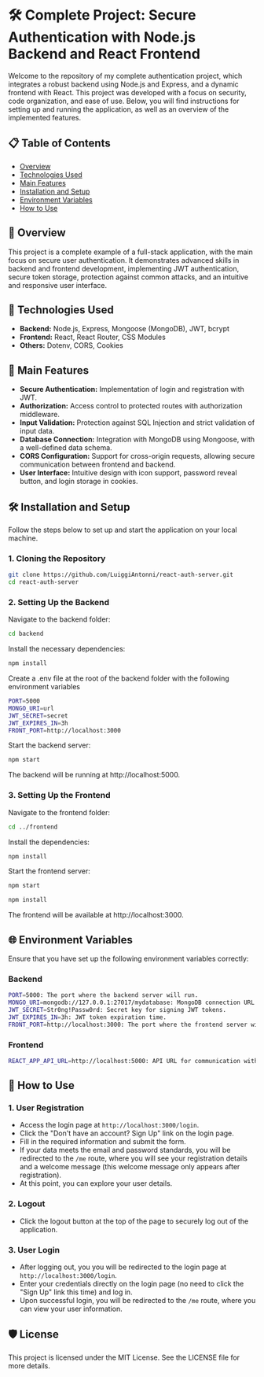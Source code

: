 # 🛠️ Complete Project: Secure Authentication with Node.js Backend and React Frontend

Welcome to the repository of my complete authentication project, which integrates a robust backend using Node.js and Express, and a dynamic frontend with React. This project was developed with a focus on security, code organization, and ease of use. Below, you will find instructions for setting up and running the application, as well as an overview of the implemented features.

## 📋 Table of Contents

- [Overview](#-overview)
- [Technologies Used](#-technologies-used)
- [Main Features](#-main-features)
- [Installation and Setup](#-installation-and-setup)
- [Environment Variables](#-environment-variables)
- [How to Use](#-how-to-use)
  
## 🌟 Overview

This project is a complete example of a full-stack application, with the main focus on secure user authentication. It demonstrates advanced skills in backend and frontend development, implementing JWT authentication, secure token storage, protection against common attacks, and an intuitive and responsive user interface.

## 🚀 Technologies Used

- **Backend:** Node.js, Express, Mongoose (MongoDB), JWT, bcrypt
- **Frontend:** React, React Router, CSS Modules
- **Others:** Dotenv, CORS, Cookies

## 🔑 Main Features

- **Secure Authentication:** Implementation of login and registration with JWT.
- **Authorization:** Access control to protected routes with authorization middleware.
- **Input Validation:** Protection against SQL Injection and strict validation of input data.
- **Database Connection:** Integration with MongoDB using Mongoose, with a well-defined data schema.
- **CORS Configuration:** Support for cross-origin requests, allowing secure communication between frontend and backend.
- **User Interface:** Intuitive design with icon support, password reveal button, and login storage in cookies.

## 🛠️ Installation and Setup

Follow the steps below to set up and start the application on your local machine.

### 1. Cloning the Repository

```bash
git clone https://github.com/LuiggiAntonni/react-auth-server.git
cd react-auth-server
```

### 2. Setting Up the Backend

Navigate to the backend folder:

```bash
cd backend
```
Install the necessary dependencies:

```bash
npm install
```
Create a .env file at the root of the backend folder with the following environment variables   

```bash
PORT=5000
MONGO_URI=url
JWT_SECRET=secret
JWT_EXPIRES_IN=3h
FRONT_PORT=http://localhost:3000
```
Start the backend server:

```bash
npm start
```
The backend will be running at http://localhost:5000.

### 3. Setting Up the Frontend

Navigate to the frontend folder:
```bash
cd ../frontend
```

Install the dependencies:

```bash
npm install
```
Start the frontend server:

```bash
npm start
```

```bash
npm install
```
The frontend will be available at http://localhost:3000.

## 🌐 Environment Variables

Ensure that you have set up the following environment variables correctly:

### Backend
```bash
PORT=5000: The port where the backend server will run.
MONGO_URI=mongodb://127.0.0.1:27017/mydatabase: MongoDB connection URL.
JWT_SECRET=Str0ng!Passw0rd: Secret key for signing JWT tokens.
JWT_EXPIRES_IN=3h: JWT token expiration time.
FRONT_PORT=http://localhost:3000: The port where the frontend server will run 
```
### Frontend
```bash
REACT_APP_API_URL=http://localhost:5000: API URL for communication with the backend.
```
## 🚀 How to Use

### 1. User Registration

- Access the login page at `http://localhost:3000/login`.
- Click the "Don't have an account? Sign Up" link on the login page.
- Fill in the required information and submit the form.
- If your data meets the email and password standards, you will be redirected to the `/me` route, where you will see your registration details and a welcome message (this welcome message only appears after registration).
- At this point, you can explore your user details.

### 2. Logout

- Click the logout button at the top of the page to securely log out of the application.

### 3. User Login

- After logging out, you you will be redirected to the login page at `http://localhost:3000/login`.
- Enter your credentials directly on the login page (no need to click the "Sign Up" link this time) and log in.
- Upon successful login, you will be redirected to the `/me` route, where you can view your user information.

## 🛡️ License
This project is licensed under the MIT License. See the LICENSE file for more details.

